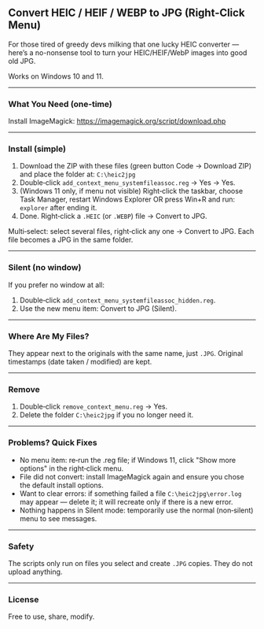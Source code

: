 ## Convert HEIC / HEIF / WEBP to JPG (Right‑Click Menu)

For those tired of greedy devs milking that one lucky HEIC converter — here’s a no-nonsense tool to turn your HEIC/HEIF/WebP images into good old JPG.

Works on Windows 10 and 11.

---

### What You Need (one‑time)
Install ImageMagick: https://imagemagick.org/script/download.php

---

### Install (simple)
1. Download the ZIP with these files (green button Code -> Download  ZIP) and place the folder at: `C:\heic2jpg`
2. Double‑click `add_context_menu_systemfileassoc.reg` → Yes → Yes.
3. (Windows 11 only, if menu not visible) Right‑click the taskbar, choose Task Manager, restart Windows Explorer OR press Win+R and run: `explorer` after ending it.
4. Done. Right‑click a `.HEIC` (or `.WEBP`) file → Convert to JPG.

Multi‑select: select several files, right‑click any one → Convert to JPG. Each file becomes a JPG in the same folder.

---

### Silent (no window)
If you prefer no window at all:
1. Double‑click `add_context_menu_systemfileassoc_hidden.reg`.
2. Use the new menu item: Convert to JPG (Silent).

---

### Where Are My Files?
They appear next to the originals with the same name, just `.JPG`.
Original timestamps (date taken / modified) are kept.

---

### Remove
1. Double‑click `remove_context_menu.reg` → Yes.
2. Delete the folder `C:\heic2jpg` if you no longer need it.

---

### Problems? Quick Fixes
- No menu item: re‑run the .reg file; if Windows 11, click "Show more options" in the right‑click menu.
- File did not convert: install ImageMagick again and ensure you chose the default install options.
- Want to clear errors: if something failed a file `C:\heic2jpg\error.log` may appear — delete it; it will recreate only if there is a new error.
- Nothing happens in Silent mode: temporarily use the normal (non‑silent) menu to see messages.

---

### Safety
The scripts only run on files you select and create `.JPG` copies. They do not upload anything.

---

### License
Free to use, share, modify.
